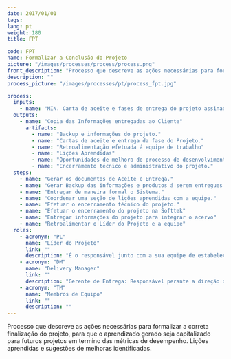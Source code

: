 ```yaml
---
date: 2017/01/01
tags:
lang: pt
weight: 180
title: FPT

code: FPT
name: Formalizar a Conclusão do Projeto
picture: "/images/processes/process/process.png"
front_description: "Processo que descreve as ações necessárias para formalizar o encerramento correto do projeto para que o aprendizado gerado seja utilizado para futuros projetos em termo de desempenho, lições aprendidas e sugestões das melhorias identificadas."
description: ""
process_picture: "/images/processes/pt/process_fpt.jpg"

process:
  inputs:
    - name: "MIN. Carta de aceite e fases de entrega do projeto assinada pelo cliente. Atas de reuniões referentes às seções de aceite e assinatura dos produtos entregados."
  outputs:
    - name: "Copia das Informações entregadas ao Cliente"
      artifacts:
        - name: "Backup e informações do projeto."
        - name: "Cartas de aceite e entrega da fase do Projeto."
        - name: "Retroalimentação efetuada á equipe de trabalho"
        - name: "Lições Aprendidas"
        - name: "Oportunidades de melhora do processo de desenvolvimento"
        - name: "Encerramento técnico e administrativo do projeto."
  steps:
    - name: "Gerar os documentos de Aceite e Entrega."
    - name: "Gerar Backup das informações e produtos á serem entregues na fase de projeto."
    - name: "Entregar de maneira formal o Sistema."
    - name: "Coordenar uma seção de lições aprendidas com a equipe."
    - name: "Efetuar o encerramento técnico do projeto."
    - name: "Efetuar o encerramento do projeto na Softtek"
    - name: "Entregar informações do projeto para integrar o acervo"
    - name: "Retroalimentar o Líder do Projeto e a equipe"
  roles:
    - acronym: "PL"
      name: "Líder do Projeto"
      link: ""
      description: "É o responsável junto com a sua equipe de estabelecer a estratégia e o planejamento do projeto para cumprir os compromissos estabelecidos com o cliente."
    - acronym: "DM"
      name: "Delivery Manager"
      link: ""
      description: "Gerente de Entrega: Responsável perante a direção dos projetos atribuídos."
    - acronym: "TM"
      name: "​Membros de Equipo"
      link: ""
      description: ""
---
```

Processo que descreve as ações necessárias para formalizar a correta finalização do projeto, para que o aprendizado gerado seja capitalizado para futuros projetos em termino das métricas de desempenho. Lições aprendidas e sugestões de melhoras identificadas.
